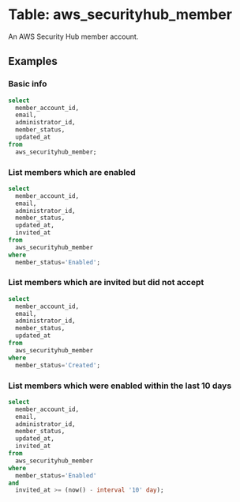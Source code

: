 # Table: aws_securityhub_member

An AWS Security Hub member account.

## Examples

### Basic info

```sql
select
  member_account_id,
  email,
  administrator_id,
  member_status,
  updated_at
from
  aws_securityhub_member;
```

### List members which are enabled

```sql
select
  member_account_id,
  email,
  administrator_id,
  member_status,
  updated_at,
  invited_at
from
  aws_securityhub_member
where
  member_status='Enabled';
```

### List members which are invited but did not accept

```sql
select
  member_account_id,
  email,
  administrator_id,
  member_status,
  updated_at
from
  aws_securityhub_member
where
  member_status='Created';
```

### List members which were enabled within the last 10 days

```sql
select
  member_account_id,
  email,
  administrator_id,
  member_status,
  updated_at,
  invited_at
from
  aws_securityhub_member
where
  member_status='Enabled'
and
  invited_at >= (now() - interval '10' day);
```